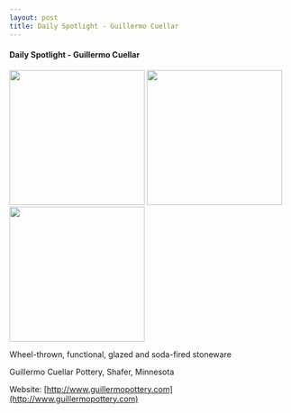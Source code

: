 ```yaml
---
layout: post
title: Daily Spotlight - Guillermo Cuellar
---
```


#### Daily Spotlight - Guillermo Cuellar

<div class='whopic'>
<img height='240' src='/images/artists/images/71577.319748.jpg'>
<img height='240' src='/images/artists/images/71577.319758.jpg'>
<img height='240' src='/images/artists/images/71577.319797.jpg'>

</div>

Wheel-thrown, functional, glazed and soda-fired stoneware 

Guillermo Cuellar Pottery, Shafer, Minnesota

Website: [http://www.guillermopottery.com](http://www.guillermopottery.com)

